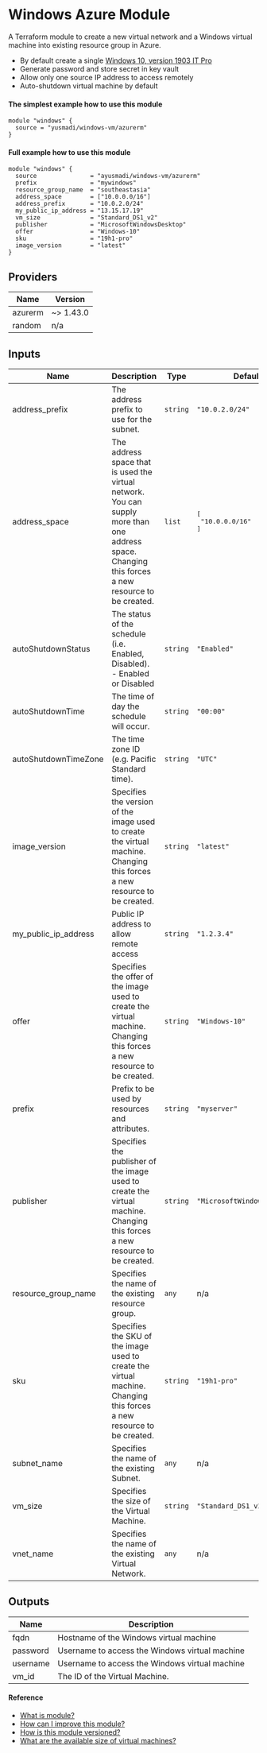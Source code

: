 # Windows Azure Module
A Terraform module to create a new virtual network and a Windows virtual machine into existing resource group in Azure.

* By default create a single [Windows 10, version 1903 IT Pro](https://docs.microsoft.com/en-us/windows/whats-new/whats-new-windows-10-version-1903)
* Generate password and store secret in key vault
* Allow only one source IP address to access remotely
* Auto-shutdown virtual machine by default

#### The simplest example how to use this module
```
module "windows" {
  source = "yusmadi/windows-vm/azurerm"
}
```

#### Full example how to use this module
```
module "windows" {
  source               = "ayusmadi/windows-vm/azurerm"
  prefix               = "mywindows"
  resource_group_name  = "southeastasia"
  address_space        = ["10.0.0.0/16"]
  address_prefix       = "10.0.2.0/24"
  my_public_ip_address = "13.15.17.19"
  vm_size              = "Standard_DS1_v2"
  publisher            = "MicrosoftWindowsDesktop"
  offer                = "Windows-10"
  sku                  = "19h1-pro"
  image_version        = "latest"
}
```

## Providers

| Name | Version |
|------|---------|
| azurerm | ~> 1.43.0 |
| random | n/a |

## Inputs

| Name | Description | Type | Default | Required |
|------|-------------|------|---------|:-----:|
| address\_prefix | The address prefix to use for the subnet. | `string` | `"10.0.2.0/24"` | no |
| address\_space | The address space that is used the virtual network. You can supply more than one address space. Changing this forces a new resource to be created. | `list` | <pre>[<br>  "10.0.0.0/16"<br>]<br></pre> | no |
| autoShutdownStatus | The status of the schedule (i.e. Enabled, Disabled). - Enabled or Disabled | `string` | `"Enabled"` | no |
| autoShutdownTime | The time of day the schedule will occur. | `string` | `"00:00"` | no |
| autoShutdownTimeZone | The time zone ID (e.g. Pacific Standard time). | `string` | `"UTC"` | no |
| image\_version | Specifies the version of the image used to create the virtual machine. Changing this forces a new resource to be created. | `string` | `"latest"` | no |
| my\_public\_ip\_address | Public IP address to allow remote access | `string` | `"1.2.3.4"` | no |
| offer | Specifies the offer of the image used to create the virtual machine. Changing this forces a new resource to be created. | `string` | `"Windows-10"` | no |
| prefix | Prefix to be used by resources and attributes. | `string` | `"myserver"` | no |
| publisher | Specifies the publisher of the image used to create the virtual machine. Changing this forces a new resource to be created. | `string` | `"MicrosoftWindowsDesktop"` | no |
| resource\_group\_name | Specifies the name of the existing resource group. | `any` | n/a | yes |
| sku | Specifies the SKU of the image used to create the virtual machine. Changing this forces a new resource to be created. | `string` | `"19h1-pro"` | no |
| subnet\_name | Specifies the name of the existing Subnet. | `any` | n/a | yes |
| vm\_size | Specifies the size of the Virtual Machine. | `string` | `"Standard_DS1_v2"` | no |
| vnet\_name | Specifies the name of the existing Virtual Network. | `any` | n/a | yes |

## Outputs

| Name | Description |
|------|-------------|
| fqdn | Hostname of the Windows virtual machine |
| password | Username to access the Windows virtual machine |
| username | Username to access the Windows virtual machine |
| vm\_id | The ID of the Virtual Machine. |

#### Reference

* [What is module?](https://www.terraform.io/docs/configuration/modules.html)
* [How can I improve this module?](https://help.github.com/en/github/collaborating-with-issues-and-pull-requests/proposing-changes-to-your-work-with-pull-requests)
* [How is this module versioned?](https://semver.org/)
* [What are the available size of virtual machines?](https://azure.microsoft.com/en-us/documentation/articles/virtual-machines-size-specs/)
